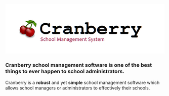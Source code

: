 ![Tux](cr3.png)
### Cranberry school management software is one of the best things to ever happen to school administrators.

Cranberry is a **robust** and yet **simple** school management software which 
allows school managers or administrators to effectively their schools.
